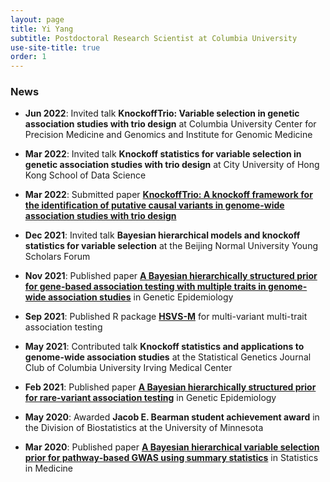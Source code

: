 ```yaml
---
layout: page
title: Yi Yang
subtitle: Postdoctoral Research Scientist at Columbia University
use-site-title: true
order: 1
---
```


### News

- **Jun 2022**: Invited talk **KnockoffTrio: Variable selection in genetic association studies with trio design** at Columbia University Center for Precision Medicine and Genomics and Institute for Genomic Medicine

- **Mar 2022**: Invited talk **Knockoff statistics for variable selection in genetic association studies with trio design** at City University of Hong Kong School of Data Science

- **Mar 2022**: Submitted paper [**KnockoffTrio: A knockoff framework for the identification of putative causal variants in genome-wide association studies with trio design**](http://www.columbia.edu/~ii2135/ms_knockofftrio.pdf)

- **Dec 2021**: Invited talk **Bayesian hierarchical models and knockoff statistics for variable selection** at the Beijing Normal University Young Scholars Forum

- **Nov 2021**: Published paper [**A Bayesian hierarchically structured prior for gene-based association testing with multiple traits in genome-wide association studies**](https://doi.org/10.1002/gepi.22437) in Genetic Epidemiology

- **Sep 2021**: Published R package [**HSVS-M**](https://github.com/yiyangphd/HSVSM) for multi-variant multi-trait association testing

- **May 2021**: Contributed talk **Knockoff statistics and applications to genome-wide association studies** at the Statistical Genetics Journal Club of Columbia University Irving Medical Center

- **Feb 2021**: Published paper [**A Bayesian hierarchically structured prior for rare‐variant association testing**](https://doi.org/10.1002/gepi.22379) in Genetic Epidemiology

- **May 2020**: Awarded **Jacob E. Bearman student achievement award** in the Division of Biostatistics at the University of Minnesota

- **Mar 2020**: Published paper [**A Bayesian hierarchical variable selection prior for pathway‐based GWAS using summary statistics**](https://doi.org/10.1002/sim.8442) in Statistics in Medicine


